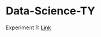 # Data-Science-TY

Experiment 1: [Link](https://github.com/YashPatilAIDS/Data-Science-TY/blob/main/Data_Science_exp_1_%26_2.ipynb)
